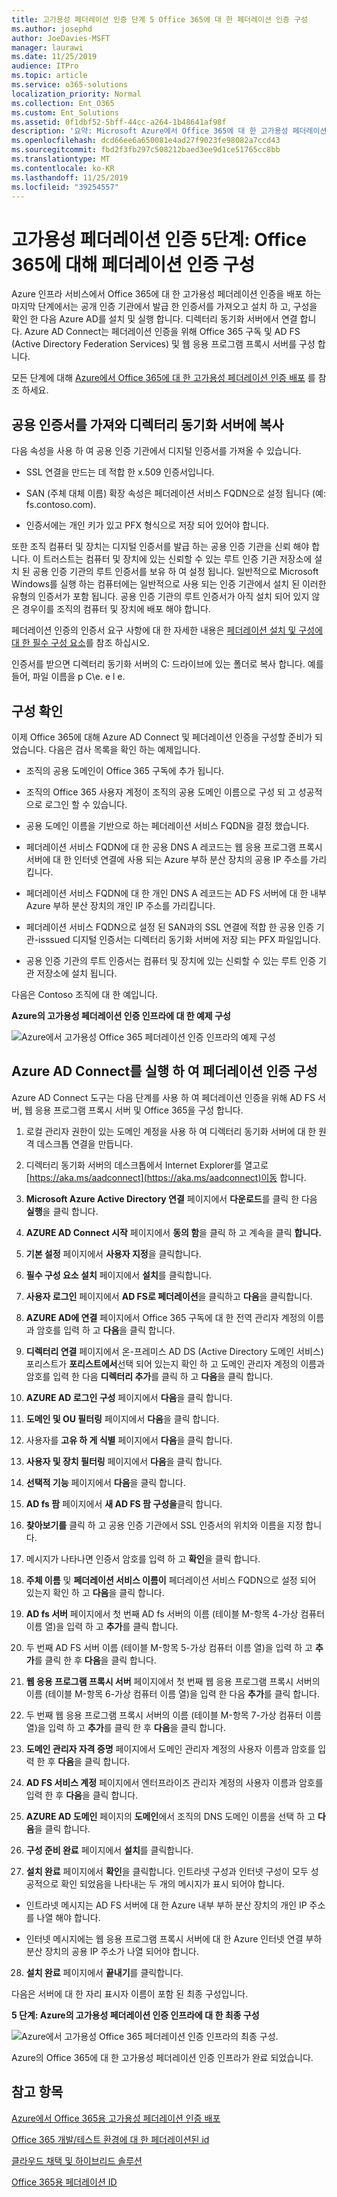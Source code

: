 ```yaml
---
title: 고가용성 페더레이션 인증 단계 5 Office 365에 대 한 페더레이션 인증 구성
ms.author: josephd
author: JoeDavies-MSFT
manager: laurawi
ms.date: 11/25/2019
audience: ITPro
ms.topic: article
ms.service: o365-solutions
localization_priority: Normal
ms.collection: Ent_O365
ms.custom: Ent_Solutions
ms.assetid: 0f1dbf52-5bff-44cc-a264-1b48641af98f
description: '요약: Microsoft Azure에서 Office 365에 대 한 고가용성 페더레이션 인증에 대해 Azure AD Connect를 구성 합니다.'
ms.openlocfilehash: dcd66ee6a650081e4ad27f9023fe98082a7ccd43
ms.sourcegitcommit: fbd2f3fb297c508212baed3ee9d1ce51765cc8bb
ms.translationtype: MT
ms.contentlocale: ko-KR
ms.lasthandoff: 11/25/2019
ms.locfileid: "39254557"
---
```

# <a name="high-availability-federated-authentication-phase-5-configure-federated-authentication-for-office-365"></a>고가용성 페더레이션 인증 5단계: Office 365에 대해 페더레이션 인증 구성

Azure 인프라 서비스에서 Office 365에 대 한 고가용성 페더레이션 인증을 배포 하는 마지막 단계에서는 공개 인증 기관에서 발급 한 인증서를 가져오고 설치 하 고, 구성을 확인 한 다음 Azure AD를 설치 및 실행 합니다. 디렉터리 동기화 서버에서 연결 합니다. Azure AD Connect는 페더레이션 인증을 위해 Office 365 구독 및 AD FS (Active Directory Federation Services) 및 웹 응용 프로그램 프록시 서버를 구성 합니다.
  
모든 단계에 대해 [Azure에서 Office 365에 대 한 고가용성 페더레이션 인증 배포](deploy-high-availability-federated-authentication-for-office-365-in-azure.md) 를 참조 하세요.
  
## <a name="get-a-public-certificate-and-copy-it-to-the-directory-synchronization-server"></a>공용 인증서를 가져와 디렉터리 동기화 서버에 복사

다음 속성을 사용 하 여 공용 인증 기관에서 디지털 인증서를 가져올 수 있습니다.
  
- SSL 연결을 만드는 데 적합 한 x.509 인증서입니다.
    
- SAN (주체 대체 이름) 확장 속성은 페더레이션 서비스 FQDN으로 설정 됩니다 (예: fs.contoso.com).
    
- 인증서에는 개인 키가 있고 PFX 형식으로 저장 되어 있어야 합니다.
    
또한 조직 컴퓨터 및 장치는 디지털 인증서를 발급 하는 공용 인증 기관을 신뢰 해야 합니다. 이 트러스트는 컴퓨터 및 장치에 있는 신뢰할 수 있는 루트 인증 기관 저장소에 설치 된 공용 인증 기관의 루트 인증서를 보유 하 여 설정 됩니다. 일반적으로 Microsoft Windows를 실행 하는 컴퓨터에는 일반적으로 사용 되는 인증 기관에서 설치 된 이러한 유형의 인증서가 포함 됩니다. 공용 인증 기관의 루트 인증서가 아직 설치 되어 있지 않은 경우이를 조직의 컴퓨터 및 장치에 배포 해야 합니다.
  
페더레이션 인증의 인증서 요구 사항에 대 한 자세한 내용은 [페더레이션 설치 및 구성에 대 한 필수 구성 요소](https://docs.microsoft.com/azure/active-directory/connect/active-directory-aadconnect-prerequisites#prerequisites-for-federation-installation-and-configuration)를 참조 하십시오.
  
인증서를 받으면 디렉터리 동기화 서버의 C: 드라이브에 있는 폴더로 복사 합니다. 예를 들어, 파일 이름을 p C\\e. e l e.
  
## <a name="verify-your-configuration"></a>구성 확인

이제 Office 365에 대해 Azure AD Connect 및 페더레이션 인증을 구성할 준비가 되었습니다. 다음은 검사 목록을 확인 하는 예제입니다.
  
- 조직의 공용 도메인이 Office 365 구독에 추가 됩니다.
    
- 조직의 Office 365 사용자 계정이 조직의 공용 도메인 이름으로 구성 되 고 성공적으로 로그인 할 수 있습니다.
    
- 공용 도메인 이름을 기반으로 하는 페더레이션 서비스 FQDN을 결정 했습니다.
    
- 페더레이션 서비스 FQDN에 대 한 공용 DNS A 레코드는 웹 응용 프로그램 프록시 서버에 대 한 인터넷 연결에 사용 되는 Azure 부하 분산 장치의 공용 IP 주소를 가리킵니다.
    
- 페더레이션 서비스 FQDN에 대 한 개인 DNS A 레코드는 AD FS 서버에 대 한 내부 Azure 부하 분산 장치의 개인 IP 주소를 가리킵니다.
    
- 페더레이션 서비스 FQDN으로 설정 된 SAN과의 SSL 연결에 적합 한 공용 인증 기관-isssued 디지털 인증서는 디렉터리 동기화 서버에 저장 되는 PFX 파일입니다.
    
- 공용 인증 기관의 루트 인증서는 컴퓨터 및 장치에 있는 신뢰할 수 있는 루트 인증 기관 저장소에 설치 됩니다.
    
다음은 Contoso 조직에 대 한 예입니다.
  
**Azure의 고가용성 페더레이션 인증 인프라에 대 한 예제 구성**

![Azure에서 고가용성 Office 365 페더레이션 인증 인프라의 예제 구성](media/ac1a6a0d-0156-4407-9336-6e4cd6db8633.png)
  
## <a name="run-azure-ad-connect-to-configure-federated-authentication"></a>Azure AD Connect를 실행 하 여 페더레이션 인증 구성

Azure AD Connect 도구는 다음 단계를 사용 하 여 페더레이션 인증을 위해 AD FS 서버, 웹 응용 프로그램 프록시 서버 및 Office 365을 구성 합니다.
  
1. 로컬 관리자 권한이 있는 도메인 계정을 사용 하 여 디렉터리 동기화 서버에 대 한 원격 데스크톱 연결을 만듭니다.
    
2. 디렉터리 동기화 서버의 데스크톱에서 Internet Explorer를 열고로 [https://aka.ms/aadconnect](https://aka.ms/aadconnect)이동 합니다.
    
3. **Microsoft Azure Active Directory 연결** 페이지에서 **다운로드**를 클릭 한 다음 **실행**을 클릭 합니다.
    
4. **AZURE AD Connect 시작** 페이지에서 **동의 함**을 클릭 하 고 계속을 클릭 **합니다.**
    
5. **기본 설정** 페이지에서 **사용자 지정**을 클릭합니다.
    
6. **필수 구성 요소 설치** 페이지에서 **설치**를 클릭합니다.
    
7. **사용자 로그인** 페이지에서 **AD FS로 페더레이션**을 클릭하고 **다음**을 클릭합니다.
    
8. **AZURE AD에 연결** 페이지에서 Office 365 구독에 대 한 전역 관리자 계정의 이름과 암호를 입력 하 고 **다음**을 클릭 합니다.
    
9. **디렉터리 연결** 페이지에서 온-프레미스 AD DS (Active Directory 도메인 서비스) 포리스트가 **포리스트에서**선택 되어 있는지 확인 하 고 도메인 관리자 계정의 이름과 암호를 입력 한 다음 **디렉터리 추가**를 클릭 하 고 **다음**을 클릭 합니다.
    
10. **AZURE AD 로그인 구성** 페이지에서 **다음**을 클릭 합니다.
    
11. **도메인 및 OU 필터링** 페이지에서 **다음**을 클릭 합니다.
    
12. 사용자를 **고유 하 게 식별** 페이지에서 **다음**을 클릭 합니다.
    
13. **사용자 및 장치 필터링** 페이지에서 **다음**을 클릭 합니다.
    
14. **선택적 기능** 페이지에서 **다음**을 클릭 합니다.
    
15. **AD fs 팜** 페이지에서 **새 AD FS 팜 구성을**클릭 합니다.
    
16. **찾아보기를** 클릭 하 고 공용 인증 기관에서 SSL 인증서의 위치와 이름을 지정 합니다.
    
17. 메시지가 나타나면 인증서 암호를 입력 하 고 **확인**을 클릭 합니다.
    
18. **주체 이름** 및 **페더레이션 서비스 이름이** 페더레이션 서비스 FQDN으로 설정 되어 있는지 확인 하 고 **다음**을 클릭 합니다.
    
19. **AD fs 서버** 페이지에서 첫 번째 AD fs 서버의 이름 (테이블 M-항목 4-가상 컴퓨터 이름 열)을 입력 하 고 **추가**를 클릭 합니다.
    
20. 두 번째 AD FS 서버 이름 (테이블 M-항목 5-가상 컴퓨터 이름 열)을 입력 하 고 **추가**를 클릭 한 후 **다음**을 클릭 합니다.
    
21. **웹 응용 프로그램 프록시 서버** 페이지에서 첫 번째 웹 응용 프로그램 프록시 서버의 이름 (테이블 M-항목 6-가상 컴퓨터 이름 열)을 입력 한 다음 **추가**를 클릭 합니다.
    
22. 두 번째 웹 응용 프로그램 프록시 서버의 이름 (테이블 M-항목 7-가상 컴퓨터 이름 열)을 입력 하 고 **추가**를 클릭 한 후 **다음**을 클릭 합니다.
    
23. **도메인 관리자 자격 증명** 페이지에서 도메인 관리자 계정의 사용자 이름과 암호를 입력 한 후 **다음**을 클릭 합니다.
    
24. **AD FS 서비스 계정** 페이지에서 엔터프라이즈 관리자 계정의 사용자 이름과 암호를 입력 한 후 **다음**을 클릭 합니다.
    
25. **AZURE AD 도메인** 페이지의 **도메인**에서 조직의 DNS 도메인 이름을 선택 하 고 **다음**을 클릭 합니다.
    
26. **구성 준비 완료** 페이지에서 **설치**를 클릭합니다.
    
27. **설치 완료** 페이지에서 **확인**을 클릭합니다. 인트라넷 구성과 인터넷 구성이 모두 성공적으로 확인 되었음을 나타내는 두 개의 메시지가 표시 되어야 합니다.
    
  - 인트라넷 메시지는 AD FS 서버에 대 한 Azure 내부 부하 분산 장치의 개인 IP 주소를 나열 해야 합니다.
    
  - 인터넷 메시지에는 웹 응용 프로그램 프록시 서버에 대 한 Azure 인터넷 연결 부하 분산 장치의 공용 IP 주소가 나열 되어야 합니다.
    
28. **설치 완료** 페이지에서 **끝내기**를 클릭합니다.
    
다음은 서버에 대 한 자리 표시자 이름이 포함 된 최종 구성입니다.
  
**5 단계: Azure의 고가용성 페더레이션 인증 인프라에 대 한 최종 구성**

![Azure에서 고가용성 Office 365 페더레이션 인증 인프라의 최종 구성.](media/c5da470a-f2aa-489a-a050-df09b4d641df.png)
  
Azure의 Office 365에 대 한 고가용성 페더레이션 인증 인프라가 완료 되었습니다.
  
## <a name="see-also"></a>참고 항목

[Azure에서 Office 365용 고가용성 페더레이션 인증 배포](deploy-high-availability-federated-authentication-for-office-365-in-azure.md)
  
[Office 365 개발/테스트 환경에 대 한 페더레이션된 id](federated-identity-for-your-office-365-dev-test-environment.md)
  
[클라우드 채택 및 하이브리드 솔루션](cloud-adoption-and-hybrid-solutions.md)

[Office 365용 페더레이션 ID](https://support.office.com/article/Understanding-Office-365-identity-and-Azure-Active-Directory-06a189e7-5ec6-4af2-94bf-a22ea225a7a9#bk_federated)


